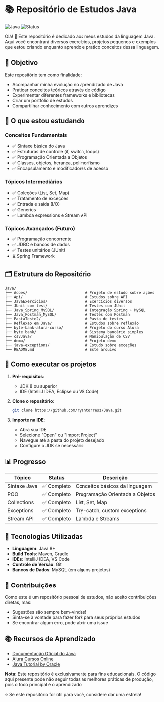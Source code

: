 # 📚 Repositório de Estudos Java

![Java](https://img.shields.io/badge/Java-Study%20Project-blue?style=for-the-badge&logo=java)
![Status](https://img.shields.io/badge/Status-Em%20Desenvolvimento-green?style=for-the-badge)

Olá! 👋 Este repositório é dedicado aos meus estudos da linguagem Java. Aqui você encontrará diversos exercícios, projetos pequenos e exemplos que estou criando enquanto aprendo e pratico conceitos dessa linguagem.

## 🎯 Objetivo

Este repositório tem como finalidade:
- Acompanhar minha evolução no aprendizado de Java
- Praticar conceitos teóricos através de código
- Experimentar diferentes frameworks e bibliotecas
- Criar um portfólio de estudos
- Compartilhar conhecimento com outros aprendizes

## 📖 O que estou estudando

### Conceitos Fundamentais
- ✅ Sintaxe básica do Java
- ✅ Estruturas de controle (if, switch, loops)
- ✅ Programação Orientada a Objetos
- ✅ Classes, objetos, herança, polimorfismo
- ✅ Encapsulamento e modificadores de acesso

### Tópicos Intermediários
- ✅ Coleções (List, Set, Map)
- ✅ Tratamento de exceções
- ✅ Entrada e saída (I/O)
- ✅ Generics
- ✅ Lambda expressions e Stream API

### Tópicos Avançados (Futuro)
- ✅ Programação concorrente
- ✅ JDBC e bancos de dados
- ✅ Testes unitários (JUnit)
- ⌛ Spring Framework

## 🗂️ Estrutura do Repositório

```
Java/
├── Acoes/                          # Projeto de estudo sobre ações
├── Api/                            # Estudos sobre API
├── JavaExercicios/                 # Exercícios diversos
├── JUnit com test/                 # Testes com JUnit
├── Java_Spring_MySQL/              # Integração Spring + MySQL
├── Java_Postman_MySQL/             # Testes com Postman
├── PastaTeste2/                    # Pasta de testes
├── Reflexao em Java/               # Estudos sobre reflexão
├── byte-bank-alura-curso/          # Projeto do curso Alura
├── byte bank/                      # Sistema bancário simples
├── csvJava/                        # Manipulação de CSV
├── demo/                           # Projeto demo
├── java-exceptions/                # Estudo sobre exceções
└── README.md                       # Este arquivo
```

## 🚀 Como executar os projetos

1. **Pré-requisitos**:
   - JDK 8 ou superior
   - IDE (IntelliJ IDEA, Eclipse ou VS Code)

2. **Clone o repositório**:
   ```bash
   git clone https://github.com/ryantorresz/Java.git
   ```

3. **Importe na IDE**:
   - Abra sua IDE
   - Selecione "Open" ou "Import Project"
   - Navegue até a pasta do projeto desejado
   - Configure o JDK se necessário

## 📊 Progresso

| Tópico | Status | Descrição |
|--------|--------|-----------|
| Sintaxe Java | ✅ Completo | Conceitos básicos da linguagem |
| POO | ✅ Completo | Programação Orientada a Objetos |
| Collections | ✅  Completo | List, Set, Map |
| Exceptions | ✅  Completo | Try-catch, custom exceptions |
| Stream API | ✅  Completo | Lambda e Streams |

## 🔧 Tecnologias Utilizadas

- **Linguagem**: Java 8+
- **Build Tools**: Maven, Gradle
- **IDEs**: IntelliJ IDEA, VS Code
- **Controle de Versão**: Git
- **Bancos de Dados**: MySQL (em alguns projetos)

## 🤝 Contribuições

Como este é um repositório pessoal de estudos, não aceito contribuições diretas, mas:
- Sugestões são sempre bem-vindas!
- Sinta-se à vontade para fazer fork para seus próprios estudos
- Se encontrar algum erro, pode abrir uma issue

## 📚 Recursos de Aprendizado

- [Documentação Oficial do Java](https://docs.oracle.com/javase/)
- [Alura Cursos Online](https://www.alura.com.br)
- [Java Tutorial by Oracle](https://docs.oracle.com/javase/tutorial/)
  
**Nota**: Este repositório é exclusivamente para fins educacionais. O código aqui presente pode não seguir todas as melhores práticas de produção, pois o foco principal é o aprendizado.

⭐ Se este repositório for útil para você, considere dar uma estrela!
